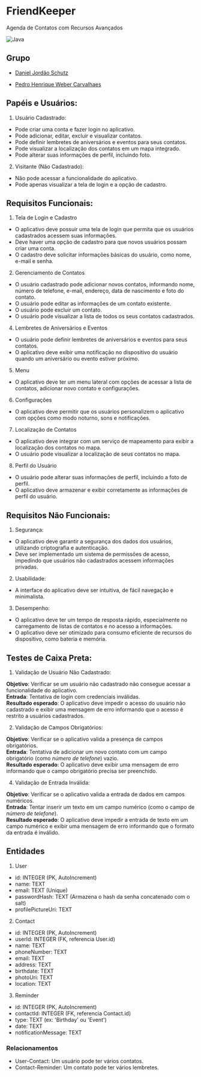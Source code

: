 # FriendKeeper

Agenda de Contatos com Recursos Avançados

![Java](https://img.shields.io/badge/java-%23ED8B00.svg?style=for-the-badge&logo=openjdk&logoColor=white)


## Grupo
- [Daniel Jordão Schutz](https://github.com/Daniel-Schutz)

- [Pedro Henrique Weber Carvalhaes](https://github.com/PedroWC)

## Papéis e Usuários:

1. Usuário Cadastrado:

- Pode criar uma conta e fazer login no aplicativo.
- Pode adicionar, editar, excluir e visualizar contatos.
- Pode definir lembretes de aniversários e eventos para seus contatos.
- Pode visualizar a localização dos contatos em um mapa integrado.
- Pode alterar suas informações de perfil, incluindo foto.

2. Visitante (Não Cadastrado):

- Não pode acessar a funcionalidade do aplicativo.
- Pode apenas visualizar a tela de login e a opção de cadastro.


## Requisitos Funcionais:

1. Tela de Login e Cadastro

- O aplicativo deve possuir uma tela de login que permita que os usuários cadastrados acessem suas informações.
- Deve haver uma opção de cadastro para que novos usuários possam criar uma conta.
- O cadastro deve solicitar informações básicas do usuário, como nome, e-mail e senha.

2. Gerenciamento de Contatos

- O usuário cadastrado pode adicionar novos contatos, informando nome, número de telefone, e-mail, endereço, data de nascimento e foto do contato.
- O usuário pode editar as informações de um contato existente.
- O usuário pode excluir um contato.
- O usuário pode visualizar a lista de todos os seus contatos cadastrados.

4. Lembretes de Aniversários e Eventos

- O usuário pode definir lembretes de aniversários e eventos para seus contatos.
- O aplicativo deve exibir uma notificação no dispositivo do usuário quando um aniversário ou evento estiver próximo.

5. Menu

- O aplicativo deve ter um menu lateral com opções de acessar a lista de contatos, adicionar novo contato e configurações.

6. Configurações

- O aplicativo deve permitir que os usuários personalizem o aplicativo com opções como modo noturno, sons e notificações.

7. Localização de Contatos

- O aplicativo deve integrar com um serviço de mapeamento para exibir a localização dos contatos no mapa.
- O usuário pode visualizar a localização de seus contatos no mapa.

8. Perfil do Usuário

- O usuário pode alterar suas informações de perfil, incluindo a foto de perfil.
- O aplicativo deve armazenar e exibir corretamente as informações de perfil do usuário.


## Requisitos Não Funcionais:

1. Segurança:

- O aplicativo deve garantir a segurança dos dados dos usuários, utilizando criptografia e autenticação.
- Deve ser implementado um sistema de permissões de acesso, impedindo que usuários não cadastrados acessem informações privadas.

2. Usabilidade:

- A interface do aplicativo deve ser intuitiva, de fácil navegação e minimalista.

3. Desempenho:

- O aplicativo deve ter um tempo de resposta rápido, especialmente no carregamento de listas de contatos e no acesso a informações.
- O aplicativo deve ser otimizado para consumo eficiente de recursos do dispositivo, como bateria e memória.

## Testes de Caixa Preta:

1. Validação de Usuário Não Cadastrado:

__Objetivo__: Verificar se um usuário não cadastrado não consegue acessar a funcionalidade do aplicativo.  
__Entrada__: Tentativa de login com credenciais inválidas.  
__Resultado esperado__: O aplicativo deve impedir o acesso do usuário não cadastrado e exibir uma mensagem de erro informando que o acesso é restrito a usuários cadastrados.  

2. Validação de Campos Obrigatórios:

__Objetivo__: Verificar se o aplicativo valida a presença de campos obrigatórios.  
__Entrada__: Tentativa de adicionar um novo contato com um campo obrigatório (como *número de telefone*) vazio.  
__Resultado esperado__: O aplicativo deve exibir uma mensagem de erro informando que o campo obrigatório precisa ser preenchido.  

4. Validação de Entrada Inválida:

__Objetivo__: Verificar se o aplicativo valida a entrada de dados em campos numéricos.  
__Entrada__: Tentar inserir um texto em um campo numérico (como o campo de *número de telefone*).  
__Resultado esperado__: O aplicativo deve impedir a entrada de texto em um campo numérico e exibir uma mensagem de erro informando que o formato da entrada é inválido.

## Entidades

1. User
- id: INTEGER (PK, AutoIncrement)
- name: TEXT
- email: TEXT (Unique)
- passwordHash: TEXT (Armazena o hash da senha concatenado com o salt)
- profilePictureUri: TEXT

2. Contact
- id: INTEGER (PK, AutoIncrement)
- userId: INTEGER (FK, referencia User.id)
- name: TEXT
- phoneNumber: TEXT
- email: TEXT
- address: TEXT
- birthdate: TEXT
- photoUri: TEXT
- location: TEXT

3. Reminder
- id: INTEGER (PK, AutoIncrement)
- contactId: INTEGER (FK, referencia Contact.id)
- type: TEXT (ex: 'Birthday' ou 'Event')
- date: TEXT
- notificationMessage: TEXT

### Relacionamentos
- User-Contact: Um usuário pode ter vários contatos.
- Contact-Reminder: Um contato pode ter vários lembretes.
